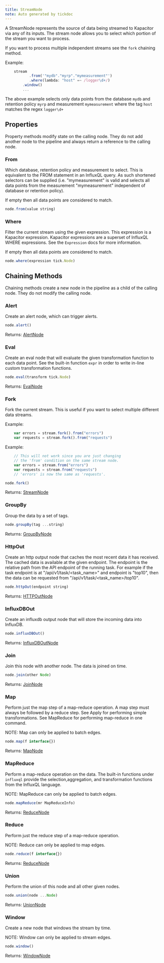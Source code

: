 ```yaml
---
title: StreamNode
note: Auto generated by tickdoc
---
```


A StreamNode represents the source of data being
streamed to Kapacitor via any of its inputs.
The stream node allows you to select which portion of the stream
you want to process.

If you want to process multiple independent streams see the `fork` chaining method.

Example:


```javascript
    stream
           .from('"mydb"."myrp"."mymeasurement"')
           .where(lambda: "host" =~ /logger\d+/)
        .window()
        ...
```

The above example selects only data points from the database `mydb`
and retention policy `myrp` and measurement `mymeasurement` where
the tag `host` matches the regex `logger\d+`


Properties
----------

Property methods modify state on the calling node. They do not add another node to the pipeline and always return a reference to the calling node.

### From

Which database, retention policy and measurement to select.
This is equivalent to the FROM statement in an InfluxQL
query. As such shortened selectors can be supplied
(i.e. &#34;mymeasurement&#34; is valid and selects all data points
from the measurement &#34;mymeasurement&#34; independent
of database or retention policy).

If empty then all data points are considered to match.


```javascript
node.from(value string)
```


### Where

Filter the current stream using the given expression.
This expression is a Kapacitor expression. Kapacitor
expressions are a superset of InfluxQL WHERE expressions.
See the `Expression` docs for more information.

If empty then all data points are considered to match.


```javascript
node.where(expression tick.Node)
```


Chaining Methods
----------------

Chaining methods create a new node in the pipeline as a child of the calling node. They do not modify the calling node.

### Alert

Create an alert node, which can trigger alerts.


```javascript
node.alert()
```

Returns: [AlertNode](/docs/kapacitor/v0.1/tick/alert_node.html)


### Eval

Create an eval node that will evaluate the given transformation function to each data point.
See the built-in function `expr` in order to write in-line custom transformation functions.


```javascript
node.eval(transform tick.Node)
```

Returns: [EvalNode](/docs/kapacitor/v0.1/tick/eval_node.html)


### Fork

Fork the current stream. This is useful if you want to
select multiple different data streams.

Example:


```javascript
    var errors = stream.fork().from("errors")
    var requests = stream.fork().from("requests")
```

Example:


```javascript
    // This will not work since you are just changing
    // the 'from' condition on the same stream node.
    var errors = stream.from("errors")
    var requests = stream.from("requests")
    // 'errors' is now the same as 'requests'.
```



```javascript
node.fork()
```

Returns: [StreamNode](/docs/kapacitor/v0.1/tick/stream_node.html)


### GroupBy

Group the data by a set of tags.


```javascript
node.groupBy(tag ...string)
```

Returns: [GroupByNode](/docs/kapacitor/v0.1/tick/group_by_node.html)


### HttpOut

Create an http output node that caches the most recent data it has received.
The cached data is available at the given endpoint.
The endpoint is the relative path from the API endpoint of the running task.
For example if the task endpoint is at &#34;/api/v1/task/&lt;task_name&gt;&#34; and endpoint is
&#34;top10&#34;, then the data can be requested from &#34;/api/v1/task/&lt;task_name&gt;/top10&#34;.


```javascript
node.httpOut(endpoint string)
```

Returns: [HTTPOutNode](/docs/kapacitor/v0.1/tick/http_out_node.html)


### InfluxDBOut

Create an influxdb output node that will store the incoming data into InfluxDB.


```javascript
node.influxDBOut()
```

Returns: [InfluxDBOutNode](/docs/kapacitor/v0.1/tick/influx_d_b_out_node.html)


### Join

Join this node with another node. The data is joined on time.


```javascript
node.join(other Node)
```

Returns: [JoinNode](/docs/kapacitor/v0.1/tick/join_node.html)


### Map

Perform just the map step of a map-reduce operation.
A map step must always be followed by a reduce step.
See Apply for performing simple transformations.
See MapReduce for performing map-reduce in one command.

NOTE: Map can only be applied to batch edges.


```javascript
node.map(f interface{})
```

Returns: [MapNode](/docs/kapacitor/v0.1/tick/map_node.html)


### MapReduce

Perform a map-reduce operation on the data.
The built-in functions under `influxql` provide the
selection,aggregation, and transformation functions
from the InfluxQL language.

NOTE: MapReduce can only be applied to batch edges.


```javascript
node.mapReduce(mr MapReduceInfo)
```

Returns: [ReduceNode](/docs/kapacitor/v0.1/tick/reduce_node.html)


### Reduce

Perform just the reduce step of a map-reduce operation.

NOTE: Reduce can only be applied to map edges.


```javascript
node.reduce(f interface{})
```

Returns: [ReduceNode](/docs/kapacitor/v0.1/tick/reduce_node.html)


### Union

Perform the union of this node and all other given nodes.


```javascript
node.union(node ...Node)
```

Returns: [UnionNode](/docs/kapacitor/v0.1/tick/union_node.html)


### Window

Create a new node that windows the stream by time.

NOTE: Window can only be applied to stream edges.


```javascript
node.window()
```

Returns: [WindowNode](/docs/kapacitor/v0.1/tick/window_node.html)

